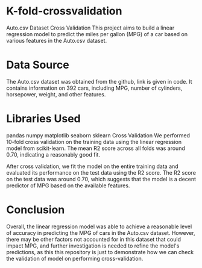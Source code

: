 # K-fold-crossvalidation

Auto.csv Dataset Cross Validation
This project aims to build a linear regression model to predict the miles per gallon (MPG) of a car based on various features in the Auto.csv dataset.

# Data Source
The Auto.csv dataset was obtained from the github, link is given in code. It contains information on 392 cars, including MPG, number of cylinders, horsepower, weight, and other features.

# Libraries Used
pandas
numpy
matplotlib
seaborn
sklearn
Cross Validation
We performed 10-fold cross validation on the training data using the linear regression model from scikit-learn. The mean R2 score across all folds was around 0.70, indicating a reasonably good fit.

After cross validation, we fit the model on the entire training data and evaluated its performance on the test data using the R2 score. The R2 score on the test data was around  0.70, which suggests that the model is a decent predictor of MPG based on the available features.

# Conclusion
Overall, the linear regression model was able to achieve a reasonable level of accuracy in predicting the MPG of cars in the Auto.csv dataset. However, there may be other factors not accounted for in this dataset that could impact MPG, and further investigation is needed to refine the model's predictions, as this this repository is just to demonstrate how we can check the validation of model on performing cross-validation.
